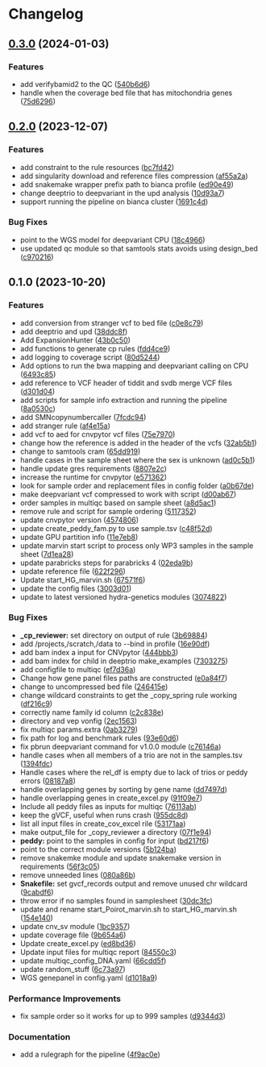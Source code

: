 # Changelog

## [0.3.0](https://www.github.com/clinical-genomics-uppsala/poirot_rd_wgs/compare/v0.2.0...v0.3.0) (2024-01-03)


### Features

* add verifybamid2 to the QC ([540b6d6](https://www.github.com/clinical-genomics-uppsala/poirot_rd_wgs/commit/540b6d66d996f0cd6bd3947bfc6c9335e19d09ba))
* handle when the coverage bed file that has mitochondria genes ([75d6296](https://www.github.com/clinical-genomics-uppsala/poirot_rd_wgs/commit/75d62969a51f29debf059933d7259f001d6bfa90))

## [0.2.0](https://www.github.com/clinical-genomics-uppsala/poirot_rd_wgs/compare/v0.1.0...v0.2.0) (2023-12-07)


### Features

* add constraint to the rule resources ([bc7fd42](https://www.github.com/clinical-genomics-uppsala/poirot_rd_wgs/commit/bc7fd42aa83f86cceed0f7cbd957e9a1828e0497))
* add singularity download and reference files compression ([af55a2a](https://www.github.com/clinical-genomics-uppsala/poirot_rd_wgs/commit/af55a2aabc80d9422fa01447868f9a906a224611))
* add snakemake wrapper prefix path to bianca profile ([ed90e49](https://www.github.com/clinical-genomics-uppsala/poirot_rd_wgs/commit/ed90e490be35b853ab0b05f328c761480324fb96))
* change deeptrio to deepvariant in the upd analysis ([10d93a7](https://www.github.com/clinical-genomics-uppsala/poirot_rd_wgs/commit/10d93a7044338e08c59a5bf0a08c51c89d318a6e))
* support running the pipeline on bianca cluster ([1691c4d](https://www.github.com/clinical-genomics-uppsala/poirot_rd_wgs/commit/1691c4d0b12ec2e0bc3c565b0c44950f32ca6c5a))


### Bug Fixes

* point to the WGS model for deepvariant CPU ([18c4966](https://www.github.com/clinical-genomics-uppsala/poirot_rd_wgs/commit/18c4966edba7838c899ed7e4710e992b1804b91c))
* use updated qc module so that samtools stats avoids using design_bed ([c970216](https://www.github.com/clinical-genomics-uppsala/poirot_rd_wgs/commit/c9702168878feaedfaf3e4a1de536380b3505d4a))

## 0.1.0 (2023-10-20)


### Features

* add conversion from stranger vcf to bed file ([c0e8c79](https://www.github.com/clinical-genomics-uppsala/poirot_rd_wgs/commit/c0e8c79661f26d8c4a410b02a85ea2ab5d44d99e))
* add deeptrio and upd ([38ddc8f](https://www.github.com/clinical-genomics-uppsala/poirot_rd_wgs/commit/38ddc8f40202262f206802942ce46570c63032b3))
* Add ExpansionHunter ([43b0c50](https://www.github.com/clinical-genomics-uppsala/poirot_rd_wgs/commit/43b0c509470f0b3489a7ff19e1ddf6dcf12fe93b))
* add functions to generate cp rules ([fdd4ce9](https://www.github.com/clinical-genomics-uppsala/poirot_rd_wgs/commit/fdd4ce9c84da7f35b6ff3ec467867a6291ea4472))
* add logging to coverage script ([80d5244](https://www.github.com/clinical-genomics-uppsala/poirot_rd_wgs/commit/80d5244ad2c27783f670094068e03def6aceefff))
* Add options to run the bwa mapping  and deepvariant calling on CPU ([6493c85](https://www.github.com/clinical-genomics-uppsala/poirot_rd_wgs/commit/6493c850ac175baeffc4f050a66c971e01d833e1))
* add reference to VCF header of tiddit and svdb merge VCF files ([d301d04](https://www.github.com/clinical-genomics-uppsala/poirot_rd_wgs/commit/d301d04d62ddfca29f58e620f438e0bffa3e8a9e))
* add scripts for sample info extraction and running the pipeline ([8a0530c](https://www.github.com/clinical-genomics-uppsala/poirot_rd_wgs/commit/8a0530c563c4b2255b78d755bb655071bc3e8ad8))
* add SMNcopynumbercaller ([7fcdc94](https://www.github.com/clinical-genomics-uppsala/poirot_rd_wgs/commit/7fcdc94997600a1a41347b26fad63bf509f03c1d))
* add stranger rule ([af4e15a](https://www.github.com/clinical-genomics-uppsala/poirot_rd_wgs/commit/af4e15ad7307c0a8be6891dc8b58d5ee3fa18805))
* add vcf to aed for cnvpytor vcf files ([75e7970](https://www.github.com/clinical-genomics-uppsala/poirot_rd_wgs/commit/75e79703e958a37efafcaba79252166ea84a1cc2))
* change how the reference is added in the header of  the vcfs ([32ab5b1](https://www.github.com/clinical-genomics-uppsala/poirot_rd_wgs/commit/32ab5b12605c772ec826094fe80370c429a8cb93))
* change to samtools cram ([65dd919](https://www.github.com/clinical-genomics-uppsala/poirot_rd_wgs/commit/65dd9192acd5e2ddc507cbac03ce32432d84c0b6))
* handle cases in the sample sheet where the sex is unknown ([ad0c5b1](https://www.github.com/clinical-genomics-uppsala/poirot_rd_wgs/commit/ad0c5b1478b17a44748b73d3f432d683736596a9))
* handle update gres requirements ([8807e2c](https://www.github.com/clinical-genomics-uppsala/poirot_rd_wgs/commit/8807e2c407b9000a3c124b012b454b56c0aff86b))
* increase the runtime for cnvpytor ([e571362](https://www.github.com/clinical-genomics-uppsala/poirot_rd_wgs/commit/e57136210ed21e9f6b4d557786d0e86ee0d2405c))
* look for sample order and replacement files in config folder ([a0b67de](https://www.github.com/clinical-genomics-uppsala/poirot_rd_wgs/commit/a0b67ded9a33ae863b99f9b82317ed655cc1410b))
* make deepvariant vcf compressed to work with script ([d00ab67](https://www.github.com/clinical-genomics-uppsala/poirot_rd_wgs/commit/d00ab67bf8e0d3abe19f41e7eb9b8be28bb49b92))
* order samples in multiqc based on sample sheet ([a8d5ac1](https://www.github.com/clinical-genomics-uppsala/poirot_rd_wgs/commit/a8d5ac1c3505b71b7fd917384bb949f80ebe8f83))
* remove rule and script for sample ordering ([5117352](https://www.github.com/clinical-genomics-uppsala/poirot_rd_wgs/commit/5117352d6d308e759ae65ddcd82010113b37a777))
* update cnvpytor version ([4574806](https://www.github.com/clinical-genomics-uppsala/poirot_rd_wgs/commit/4574806e2bbb3fd95522b3311ae7c786a8747156))
* update create_peddy_fam.py to use sample.tsv ([c48f52d](https://www.github.com/clinical-genomics-uppsala/poirot_rd_wgs/commit/c48f52d9b11739b7ddfaa9cf62d4d8236bfafbd8))
* update GPU partition info ([11e7eb8](https://www.github.com/clinical-genomics-uppsala/poirot_rd_wgs/commit/11e7eb8c724e0b841933524b6fd05fc219a0a07e))
* update marvin start script to process only WP3 samples in the sample sheet ([7d1ea28](https://www.github.com/clinical-genomics-uppsala/poirot_rd_wgs/commit/7d1ea28f2368e79120ee13fb22a707cc0a1d0622))
* update parabricks steps for parabricks 4 ([02eda9b](https://www.github.com/clinical-genomics-uppsala/poirot_rd_wgs/commit/02eda9bc246e7056dee9dbe699b3c7b04a894370))
* update reference file ([622f296](https://www.github.com/clinical-genomics-uppsala/poirot_rd_wgs/commit/622f296cdf6b7f86cc7afc8c1944b50862105c0c))
* Update start_HG_marvin.sh ([67571f6](https://www.github.com/clinical-genomics-uppsala/poirot_rd_wgs/commit/67571f61b9f191d2b0fae4a205d71093109ad1d2))
* update the config files ([3003d01](https://www.github.com/clinical-genomics-uppsala/poirot_rd_wgs/commit/3003d017f3e2e2583a7c1765cb5fff8c7c6eff6b))
* update to latest versioned hydra-genetics modules ([3074822](https://www.github.com/clinical-genomics-uppsala/poirot_rd_wgs/commit/30748225a0bcce72898d0fa1bed1d1355c94b71e))


### Bug Fixes

* **_cp_reviewer:** set directory on output of rule ([3b69884](https://www.github.com/clinical-genomics-uppsala/poirot_rd_wgs/commit/3b698849629dc52938897f28fd875c2580f3a153))
* add /projects,/scratch,/data to --bind in profile ([16e90df](https://www.github.com/clinical-genomics-uppsala/poirot_rd_wgs/commit/16e90df8d82d695a24ac4ff0cdf7fe57226e20f4))
* add bam index a input for CNVpytor ([444bbb3](https://www.github.com/clinical-genomics-uppsala/poirot_rd_wgs/commit/444bbb36cce7a254cc26c9b68069694b1abff652))
* add bam index for child in deeptrio make_examples ([7303275](https://www.github.com/clinical-genomics-uppsala/poirot_rd_wgs/commit/730327549c300b4878097fa719f2c1cb5adc7446))
* add configfile to multiqc ([ef7d36a](https://www.github.com/clinical-genomics-uppsala/poirot_rd_wgs/commit/ef7d36afe473a0bf154731fbc759456669a2fb3b))
* Change how gene panel files paths are constructed ([e0a84f7](https://www.github.com/clinical-genomics-uppsala/poirot_rd_wgs/commit/e0a84f7ca7a6611fa3d4335cdc33835499dbf2d5))
* change to uncompressed bed file ([246415e](https://www.github.com/clinical-genomics-uppsala/poirot_rd_wgs/commit/246415e44a7d23ff9a011a617a846c72188202b1))
* change wildcard constraints to get the _copy_spring rule working ([df216c9](https://www.github.com/clinical-genomics-uppsala/poirot_rd_wgs/commit/df216c95fa213d2a972f532481810304b323a4bf))
* correctly name family id column ([c2c838e](https://www.github.com/clinical-genomics-uppsala/poirot_rd_wgs/commit/c2c838ee57e6b546cf87f9b68ec767063a90e824))
* directory and vep vonfig ([2ec1563](https://www.github.com/clinical-genomics-uppsala/poirot_rd_wgs/commit/2ec156343d4150a70fa6863930441a23176ad58b))
* fix multiqc params.extra ([0ab3279](https://www.github.com/clinical-genomics-uppsala/poirot_rd_wgs/commit/0ab3279f8c7d4adc189920fe9647ee2ab331209b))
* fix path for log and benchmark rules ([93e60d6](https://www.github.com/clinical-genomics-uppsala/poirot_rd_wgs/commit/93e60d6d74f82ac342c38f2ad5b61a9f52cdb75c))
* fix pbrun deepvariant command for v1.0.0 module ([c76146a](https://www.github.com/clinical-genomics-uppsala/poirot_rd_wgs/commit/c76146a14c94e10617ceaeb854911c93abf88c33))
* handle cases when all members of a trio are not in the samples.tsv ([1394fdc](https://www.github.com/clinical-genomics-uppsala/poirot_rd_wgs/commit/1394fdc8cdea88271ca44af85a45e5f40e330fb7))
* Handle cases where the rel_df is empty due to lack of trios or peddy errors ([08187a8](https://www.github.com/clinical-genomics-uppsala/poirot_rd_wgs/commit/08187a8abc10cb40d674bf3e224b6d81b587d040))
* handle overlapping genes by sorting by gene name ([dd7497d](https://www.github.com/clinical-genomics-uppsala/poirot_rd_wgs/commit/dd7497dade15334263203f1b763fb2c0014f4ff6))
* handle overlapping genes in create_excel.py ([91f09e7](https://www.github.com/clinical-genomics-uppsala/poirot_rd_wgs/commit/91f09e7cc1d807656f8e32a665723e14305712e8))
* Include all peddy files as inputs for multiqc ([76113ab](https://www.github.com/clinical-genomics-uppsala/poirot_rd_wgs/commit/76113ab082a74b840268f4a9600fb5d37f3e553c))
* keep the gVCF, useful when runs crash ([955dc8d](https://www.github.com/clinical-genomics-uppsala/poirot_rd_wgs/commit/955dc8db4eacb1bf4995a7e34ba63d1496a625d1))
* list all input files in create_cov_excel rile ([53171aa](https://www.github.com/clinical-genomics-uppsala/poirot_rd_wgs/commit/53171aa7512d85eccde14d14614165b5d3039d36))
* make output_file for _copy_reviewer a directory ([07f1e94](https://www.github.com/clinical-genomics-uppsala/poirot_rd_wgs/commit/07f1e94f35b3d5bbb6a41da42c2fcd4f6508501e))
* **peddy:** point to the samples in config for input ([bd217f6](https://www.github.com/clinical-genomics-uppsala/poirot_rd_wgs/commit/bd217f615a691be0e868aae6a4766fa27df2f15e))
* point to the correct module versions ([5b124ba](https://www.github.com/clinical-genomics-uppsala/poirot_rd_wgs/commit/5b124bab06b365a6b6888955a9de565535b0ee61))
* remove snakemke module and update snakemake version in requirements ([56f3c05](https://www.github.com/clinical-genomics-uppsala/poirot_rd_wgs/commit/56f3c054fc210b5b662ffe6650537fc98309de96))
* remove unneeded lines ([080a86b](https://www.github.com/clinical-genomics-uppsala/poirot_rd_wgs/commit/080a86bbcf4479ab94c1f56395325af0a9f048c7))
* **Snakefile:** set gvcf_records output and remove unused chr wildcard ([9cabdf6](https://www.github.com/clinical-genomics-uppsala/poirot_rd_wgs/commit/9cabdf6068b3300df7ba3402bbe5a4b2d7d55e2c))
* throw error if no samples found in samplesheet ([30dc3fc](https://www.github.com/clinical-genomics-uppsala/poirot_rd_wgs/commit/30dc3fcea5294177a5915f7dd0125f30606fa341))
* update and rename start_Poirot_marvin.sh to start_HG_marvin.sh ([154e140](https://www.github.com/clinical-genomics-uppsala/poirot_rd_wgs/commit/154e140457464fc9ceac243e6c86611913928c85))
* update cnv_sv module ([1bc9357](https://www.github.com/clinical-genomics-uppsala/poirot_rd_wgs/commit/1bc9357ff59ffc05b4d7934629acdd19dce853c3))
* update coverage file ([9b654a6](https://www.github.com/clinical-genomics-uppsala/poirot_rd_wgs/commit/9b654a69c856b64c6649ac4747f85ae5a1b7c451))
* Update create_excel.py ([ed8bd36](https://www.github.com/clinical-genomics-uppsala/poirot_rd_wgs/commit/ed8bd361afa3d6e056452bb6b045b234e1e72c46))
* Update input files for multiqc report ([84550c3](https://www.github.com/clinical-genomics-uppsala/poirot_rd_wgs/commit/84550c3e14318bb333f4df6654bab689e29dd356))
* update multiqc_config_DNA.yaml ([66cdd5f](https://www.github.com/clinical-genomics-uppsala/poirot_rd_wgs/commit/66cdd5f176f75bae78b3e313f40bd12ece04d730))
* update random_stuff ([6c73a97](https://www.github.com/clinical-genomics-uppsala/poirot_rd_wgs/commit/6c73a9790b351b744d630b7208b65fc239fcc176))
* WGS genepanel in config.yaml ([d1018a9](https://www.github.com/clinical-genomics-uppsala/poirot_rd_wgs/commit/d1018a9811f52fd7069cd6eed232904dffdf9eaa))


### Performance Improvements

* fix sample order so it works for up to 999 samples ([d9344d3](https://www.github.com/clinical-genomics-uppsala/poirot_rd_wgs/commit/d9344d38bd01c96122cc5409e7f53922d4a5f119))


### Documentation

* add a rulegraph for the pipeline ([4f9ac0e](https://www.github.com/clinical-genomics-uppsala/poirot_rd_wgs/commit/4f9ac0e774ca68f41634f9a3f84146c4eed72425))
